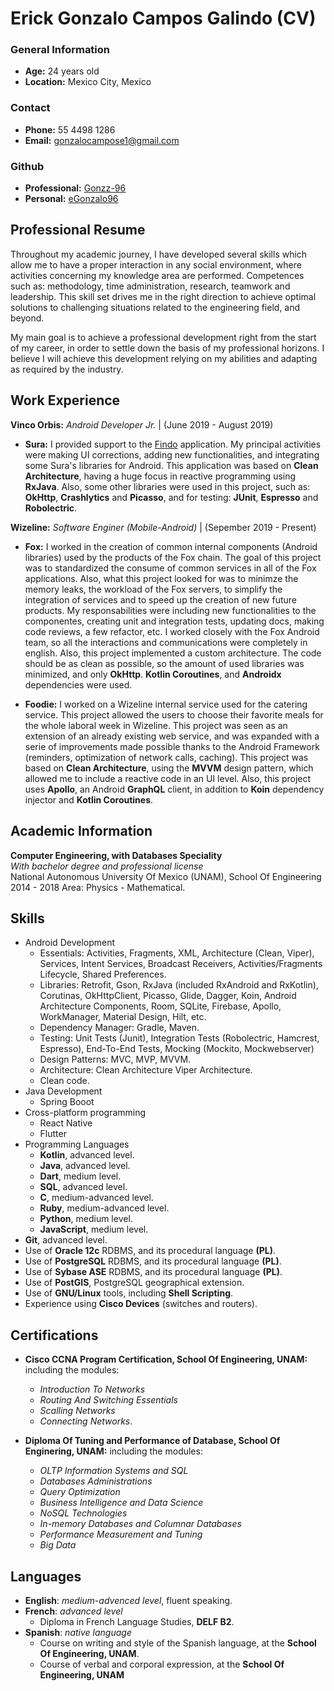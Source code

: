 # Erick Gonzalo Campos Galindo (CV)

### General Information
* **Age:** 24 years old
* **Location:** Mexico City, Mexico

### Contact
* **Phone:** 55 4498 1286
* **Email:** gonzalocampose1@gmail.com

### Github
* **Professional:** [Gonzz-96](https://github.com/Gonzz-96)
* **Personal:** [eGonzalo96](https://github.com/eGonzalo96)


## Professional Resume

Throughout my academic journey, I have developed several skills which allow me to have a proper interaction in any social environment, where activities concerning my knowledge area are performed. Competences such as: methodology, time administration, research, teamwork and leadership. This skill set drives me in the right direction to achieve optimal solutions to challenging situations related to the engineering field, and beyond.

My main goal is to achieve a professional development right from the start of my career, in order to settle down the basis of my professional horizons. I believe I will achieve this development relying on my abilities and adapting as required by the industry.

## Work Experience

**Vinco Orbis:** *Android Developer Jr.* | (June 2019 - August 2019)
* **Sura:** I provided support to the [Findo](https://play.google.com/store/apps/details?id=com.mx.sura.inversiones.findo&hl=en) application. My principal activities were making UI corrections, adding new functionalities, and integrating some Sura's libraries for Android. This application was based on **Clean Architecture**, having a huge focus in reactive programming using **RxJava**. Also, some other libraries were used in this project, such as: **OkHttp**, **Crashlytics** and **Picasso**, and for testing: **JUnit**, **Espresso** and **Robolectric**.

**Wizeline:** *Software Enginer (Mobile-Android)* | (Sepember 2019 - Present)
* **Fox:** I worked in the creation of common internal components (Android libraries) used by the products of the Fox chain. The goal of this project was to standardized the consume of common services in all of the Fox applications. Also, what this project looked for was to minimze the memory leaks, the workload of the Fox servers, to simplify the integration of services and to speed up the creation of new future products. My responsabilities were including new functionalities to the componentes, creating unit and integration tests, updating docs, making code reviews, a few refactor, etc. I worked closely with the Fox Android team, so all the interactions and communications were completely in english. Also, this project implemented a custom architecture. The code should be as clean as possible, so the amount of used libraries was minimized, and only **OkHttp**. **Kotlin Coroutines**, and **Androidx** dependencies were used.

* **Foodie:** I worked on a Wizeline internal service used for the catering service. This project allowed the users to choose their favorite meals for the whole laboral week in Wizeline. This project was seen as an extension of an already existing web service, and was expanded with a serie of improvements made possible thanks to the Android Framework (reminders, optimization of network calls, caching). This project was based on **Clean Architecture**, using the **MVVM** design pattern, which allowed me to include a reactive code in an UI level. Also, this project uses **Apollo**, an Android **GraphQL** client, in addition to **Koin** dependency injector and **Kotlin Coroutines**.

## Academic Information
**Computer Engineering, with Databases Speciality**<br>
*With bachelor degree and professional license*<br>
National Autonomous University Of Mexico (UNAM), School Of Engineering<br>
2014 - 2018
Area: Physics - Mathematical.

## Skills
* Android Development
	* Essentials: Activities, Fragments, XML, Architecture (Clean, Viper), Services, Intent Services, Broadcast Receivers,  Activities/Fragments Lifecycle, Shared Preferences.
	* Libraries: Retrofit, Gson, RxJava (included RxAndroid and RxKotlin), Corutinas, OkHttpClient, Picasso, Glide, Dagger, Koin, Android Architecture Components, Room, SQLite, Firebase, Apollo, WorkManager, Material Design, Hilt, etc.
	* Dependency Manager: Gradle, Maven.
	* Testing: Unit Tests (Junit), Integration Tests (Robolectric, Hamcrest, Espresso), End-To-End Tests, Mocking (Mockito, Mockwebserver)
	* Design Patterns: MVC, MVP, MVVM.
	* Architecture: Clean Architecture Viper Architecture.
	* Clean code. 
* Java Development
	* Spring Booot
* Cross-platform programming
    * React Native
    * Flutter
* Programming Languages
	* **Kotlin**, advanced level.
	* **Java**, advanced level.
	* **Dart**, medium level.
	* **SQL**, advanced level.
	* **C**, medium-advanced level.
	* **Ruby**, medium-advanced level.
	* **Python**, medium level.
	* **JavaScript**, medium level.
* **Git**, advanced level.
* Use of **Oracle 12c** RDBMS, and its procedural language **(PL)**.
* Use of **PostgreSQL** RDBMS, and its procedural language **(PL)**.
* Use of **Sybase ASE** RDBMS, and its procedural language **(PL)**.
* Use of **PostGIS**, PostgreSQL geographical extension.
* Use of **GNU/Linux** tools, including **Shell Scripting**.
* Experience using **Cisco Devices** (switches and routers).

## Certifications

* **Cisco CCNA Program Certification, School Of Engineering, UNAM:** including the modules:
	* *Introduction To Networks*
	* *Routing And Switching Essentials*
	* *Scalling Networks* 
	* *Connecting Networks*. 

* **Diploma Of Tuning and Performance of Database, School Of Enginering, UNAM:** including the modules:
	* *OLTP Information Systems and SQL*
	* *Databases Administrations*
	* *Query Optimization*
	* *Business Intelligence and Data Science*
	* *NoSQL Technologies*
	* *In-memory Databases and Columnar Databases*
	* *Performance Measurement and Tuning* 
	* *Big Data*

## Languages
* **English**: *medium-advenced level*, fluent speaking.
* **French**: *advanced level*
	* Diploma in French Language Studies, **DELF B2**.
* **Spanish**: *native language*
	* Course on writing and style of the Spanish language, at the **School Of Engineering, UNAM**.
	* Course of verbal and corporal expression, at the **School Of Engineering, UNAM**